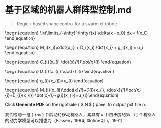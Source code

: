 # 基于区域的机器人群阵型控制.md
>Region-based shape control for a swarm of robots

\begin{equation}
\int\limits_{-\infty}^\infty f(x) \delta(x - x_0) dx = f(x_0)
\end{equation}


\begin{equation}
M_i(x_i)\ddot{x_i} + D_i(x_i) \dot{x_i} + g_i(x_i) = u_i
\end{equation}

\begin{equation}
C_{i}(x_{i}  \dot{x}_{i})\dot{x}_{i}
\end{equation}

\begin{equation}
D_{i}(x_{i}) \dot{x}_{i}
\end{equation}

\begin{equation}
g_{i}(x_{i})=u_{i}
\end{equation}

\begin{equation}
M_{i}(x_{i})\ddot{x}_{i}+C_{i}(x_{i}, \dot{x}_{i})\dot{x}_{i}+D_{i}(x_{i}) \dot{x}_{i}+g_{i}(x_{i})=u_{i}
\end{equation}

Click **Generate PDF** on the rightside ( $ N $ ) panel to output pdf file $n$.

我们考虑一组 ( `$N$` ) 个启动的移动机器人，其具有 $n$ 个自由度的第 \[ i \] 个机器人的动力学模型可以描述为（Fossen，1994; Slotine＆Li，1991）：
